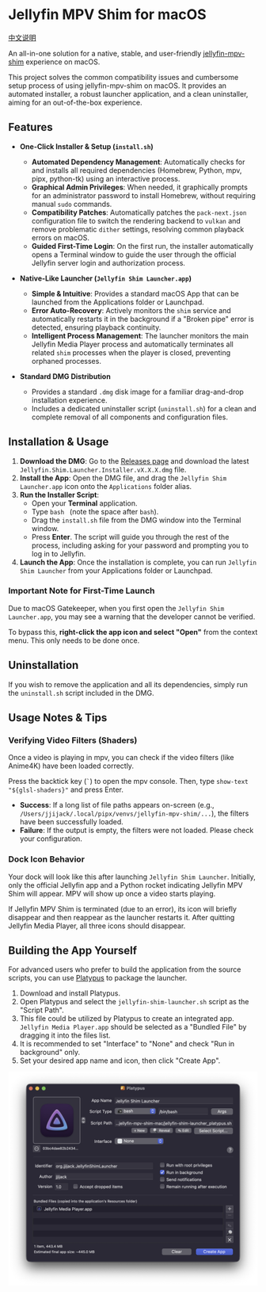 # Jellyfin MPV Shim for macOS

[中文说明](README.zh-CN.md)

An all-in-one solution for a native, stable, and user-friendly [jellyfin-mpv-shim](https://github.com/jellyfin/jellyfin-mpv-shim) experience on macOS.

This project solves the common compatibility issues and cumbersome setup process of using jellyfin-mpv-shim on macOS. It provides an automated installer, a robust launcher application, and a clean uninstaller, aiming for an out-of-the-box experience.

## Features

* **One-Click Installer & Setup (`install.sh`)**
    * **Automated Dependency Management**: Automatically checks for and installs all required dependencies (Homebrew, Python, mpv, pipx, python-tk) using an interactive process.
    * **Graphical Admin Privileges**: When needed, it graphically prompts for an administrator password to install Homebrew, without requiring manual `sudo` commands.
    * **Compatibility Patches**: Automatically patches the `pack-next.json` configuration file to switch the rendering backend to `vulkan` and remove problematic `dither` settings, resolving common playback errors on macOS.
    * **Guided First-Time Login**: On the first run, the installer automatically opens a Terminal window to guide the user through the official Jellyfin server login and authorization process.

* **Native-Like Launcher (`Jellyfin Shim Launcher.app`)**
    * **Simple & Intuitive**: Provides a standard macOS App that can be launched from the Applications folder or Launchpad.
    * **Error Auto-Recovery**: Actively monitors the `shim` service and automatically restarts it in the background if a "Broken pipe" error is detected, ensuring playback continuity.
    * **Intelligent Process Management**: The launcher monitors the main Jellyfin Media Player process and automatically terminates all related `shim` processes when the player is closed, preventing orphaned processes.

* **Standard DMG Distribution**
    * Provides a standard `.dmg` disk image for a familiar drag-and-drop installation experience.
    * Includes a dedicated uninstaller script (`uninstall.sh`) for a clean and complete removal of all components and configuration files.

## Installation & Usage

1.  **Download the DMG**: Go to the [Releases page](https://github.com/jjijack/jellyfin-mpv-shim-mac/releases) and download the latest `Jellyfin.Shim.Launcher.Installer.vX.X.X.dmg` file.
2.  **Install the App**: Open the DMG file, and drag the `Jellyfin Shim Launcher.app` icon onto the `Applications` folder alias.
3.  **Run the Installer Script**:
    * Open your **Terminal** application.
    * Type `bash ` (note the space after `bash`).
    * Drag the `install.sh` file from the DMG window into the Terminal window.
    * Press **Enter**. The script will guide you through the rest of the process, including asking for your password and prompting you to log in to Jellyfin.
4.  **Launch the App**: Once the installation is complete, you can run `Jellyfin Shim Launcher` from your Applications folder or Launchpad.

### Important Note for First-Time Launch

Due to macOS Gatekeeper, when you first open the `Jellyfin Shim Launcher.app`, you may see a warning that the developer cannot be verified.

To bypass this, **right-click the app icon and select "Open"** from the context menu. This only needs to be done once.

## Uninstallation

If you wish to remove the application and all its dependencies, simply run the `uninstall.sh` script included in the DMG.

## Usage Notes & Tips

### Verifying Video Filters (Shaders)

Once a video is playing in mpv, you can check if the video filters (like Anime4K) have been loaded correctly.

Press the backtick key (`` ` ``) to open the mpv console. Then, type `show-text "${glsl-shaders}"` and press Enter.

* **Success**: If a long list of file paths appears on-screen (e.g., `/Users/jjijack/.local/pipx/venvs/jellyfin-mpv-shim/...`), the filters have been successfully loaded.
* **Failure**: If the output is empty, the filters were not loaded. Please check your configuration.

### Dock Icon Behavior

Your dock will look like this after launching `Jellyfin Shim Launcher`. Initially, only the official Jellyfin app and a Python rocket indicating Jellyfin MPV Shim will appear. MPV will show up once a video starts playing.

If Jellyfin MPV Shim is terminated (due to an error), its icon will briefly disappear and then reappear as the launcher restarts it. After quitting Jellyfin Media Player, all three icons should disappear.

## Building the App Yourself

For advanced users who prefer to build the application from the source scripts, you can use [Platypus](https://sveinbjorn.org/platypus) to package the launcher.

1.  Download and install Platypus.
2.  Open Platypus and select the `jellyfin-shim-launcher.sh` script as the "Script Path".
3.  This file could be utilized by Platypus to create an integrated app. `Jellyfin Media Player.app` should be selected as a "Bundled File" by dragging it into the files list.
4.  It is recommended to set "Interface" to "None" and check "Run in background" only.
5.  Set your desired app name and icon, then click "Create App".

![Platypus Configuration](assets/platypus_screenshot.png)